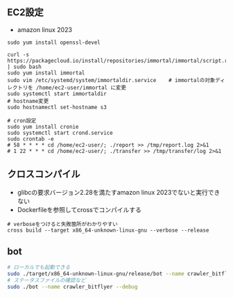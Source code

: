 ## EC2設定

- amazon linux 2023

```shell
sudo yum install openssl-devel

curl -s https://packagecloud.io/install/repositories/immortal/immortal/script.rpm.sh | sudo bash
sudo yum install immortal
sudo vim /etc/systemd/system/immortaldir.service    # immortalの対象ディレクトリを /home/ec2-user/immortal に変更
sudo systemctl start immortaldir
# hostname変更
sudo hostnamectl set-hostname s3

# cron設定
sudo yum install cronie
sudo systemctl start crond.service
sudo crontab -e
# 58 * * * * cd /home/ec2-user/; ./report >> /tmp/report.log 2>&1
# 1 22 * * * cd /home/ec2-user/; ./transfer >> /tmp/transfer/log 2>&1
```

## クロスコンパイル

- glibcの要求バージョン2.28を満たすamazon linux 2023でないと実行できない
- Dockerfileを参照してcrossでコンパイルする

```shell
# verboseをつけると失敗箇所がわかりやすい
cross build --target x86_64-unknown-linux-gnu --verbose --release
```

## bot

```bash
# ローカルでも起動できる
sudo ./target/x86_64-unknown-linux-gnu/release/bot --name crawler_bitflyer
# ステータスファイルの確認など
sudo ./bot --name crawler_bitflyer --debug
```
